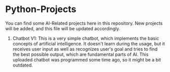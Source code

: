 # Python-Projects

You can find some AI-Related projects here in this repository. New projects will be added, and this file will be updated accordingly.

1) Chatbot V1: This is a very simple chatbot, which implements the basic concepts of artificial intelligence. It doesn't learn during the usage, but it receives user input as well as recognizes user's goal and tries to find the best possible output, which are fundamental parts of AI. This uploaded chatbot was programmed some time ago, so it might be a bit outdated. 

